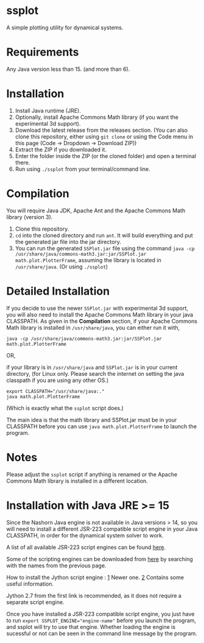 # ssplot
A simple plotting utility for dynamical systems.

# Requirements
Any Java version less than 15. (and more than 6).

# Installation
1. Install Java runtime (JRE).
2. Optionally, install Apache Commons Math library (if you want the experimental 3d support).
3. Download the latest release from the releases section. (You can also clone this repository, either using `git clone` or using the Code menu in this page (Code -> Dropdown -> Download ZIP))
4. Extract the ZIP if you downloaded it.
5. Enter the folder inside the ZIP (or the cloned folder) and open a terminal there.
6. Run using `./ssplot` from your terminal/command line.

# Compilation
You will require Java JDK, Apache Ant and the Apache Commons Math library (version 3).

1. Clone this repository.
2. `cd` into the cloned directory and run `ant`. It will build everything and put the generated jar file into the jar directory.
3. You can run the generated `SSPlot.jar` file using the command `java -cp /usr/share/java/commons-math3.jar:jar/SSPlot.jar math.plot.PlotterFrame`, assuming the library is located in `/usr/share/java`. (Or using `./ssplot`)

# Detailed Installation
If you decide to use the newer `SSPlot.jar` with experimental 3d support, you will also need to install the Apache Commons Math library in your java CLASSPATH. As given in the **Compilation** section, if your Apache Commons Math library is installed in `/usr/share/java`, you can either run it with,

    java -cp /usr/share/java/commons-math3.jar:jar/SSPlot.jar math.plot.PlotterFrame
    
OR,

if your library is in `/usr/share/java` and `SSPlot.jar` is in your current directory, (for Linux only. Please search the internet on setting the java classpath if you are using any other OS.)
 
    export CLASSPATH="/usr/share/java:."
    java math.plot.PlotterFrame

(Which is exactly what the `ssplot` script does.)

The main idea is that the math library and SSPlot.jar must be in your CLASSPATH before you can use `java math.plot.PlotterFrame` to launch the program.

# Notes
Please adjust the `ssplot` script if anything is renamed or the Apache Commons Math library is installed in a different location.

# Installation with Java JRE >= 15
Since the Nashorn Java engine is not available in Java versions > 14, so you will need to install a different JSR-223 compatible script engine in your Java CLASSPATH, in order for the dynamical system solver to work.

A list of all available JSR-223 script engines can be found [here](https://web.archive.org/web/20070610234337/https://scripting.dev.java.net/).

Some of the scripting engines can be downloaded from [here](https://mvnrepository.com/) by searching with the names from the previous page.

How to install the Jython script engine :
[1](https://wiki.python.org/jython/UserGuide#using-jsr-223) Newer one.
[2](https://jython.readthedocs.io/en/latest/JythonAndJavaIntegration/) Contains some useful information.

Jython 2.7 from the first link is recommended, as it does not require a separate script engine.

Once you have installed a JSR-223 compatible script engine, you just have to run `export SSPLOT_ENGINE="engine-name"` before you launch the program, and ssplot will try to use that engine. Whether loading the engine is sucessful or not can be seen in the command line message by the program.
